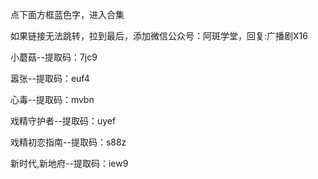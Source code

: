 点下面方框蓝色字，进入合集

如果链接无法跳转，拉到最后，添加微信公众号：阿斑学堂，回复:广播剧X16

小蘑菇--提取码：7jc9

嚣张--提取码：euf4

心毒--提取码：mvbn

戏精守护者--提取码：uyef

戏精初恋指南--提取码：s88z

新时代,新地府--提取码：iew9
